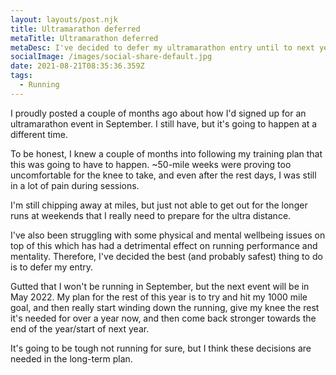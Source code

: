```yaml
---
layout: layouts/post.njk
title: Ultramarathon deferred
metaTitle: Ultramarathon deferred
metaDesc: I've decided to defer my ultramarathon entry until to next year.
socialImage: /images/social-share-default.jpg
date: 2021-08-21T08:35:36.359Z
tags:
  - Running
---
```

I proudly posted a couple of months ago about how I'd signed up for an ultramarathon event in September. I still have, but it's going to happen at a different time.

To be honest, I knew a couple of months into following my training plan that this was going to have to happen. ~50-mile weeks were proving too uncomfortable for the knee to take, and even after the rest days, I was still in a lot of pain during sessions.

I'm still chipping away at miles, but just not able to get out for the longer runs at weekends that I really need to prepare for the ultra distance.

I've also been struggling with some physical and mental wellbeing issues on top of this which has had a detrimental effect on running performance and mentality. Therefore, I've decided the best (and probably safest) thing to do is to defer my entry.

Gutted that I won't be running in September, but the next event will be in May 2022. My plan for the rest of this year is to try and hit my 1000 mile goal, and then really start winding down the running, give my knee the rest it's needed for over a year now, and then come back stronger towards the end of the year/start of next year.

It's going to be tough not running for sure, but I think these decisions are needed in the long-term plan.